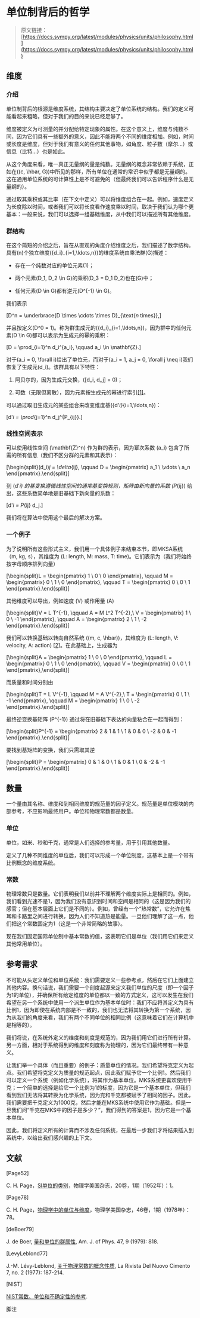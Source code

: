 # 单位制背后的哲学

> 原文链接：[https://docs.sympy.org/latest/modules/physics/units/philosophy.html](https://docs.sympy.org/latest/modules/physics/units/philosophy.html)

## 维度

### 介绍

单位制背后的根源是维度系统，其结构主要决定了单位系统的结构。我们的定义可能看起来粗略，但对于我们的目的来说已经足够了。

维度被定义为可测量的并分配给特定现象的属性。在这个意义上，维度与纯数不同，因为它们具有一些额外的意义，因此不能将两个不同的维度相加。例如，时间或长度是维度，但对于我们有意义的任何其他事物，如角度、粒子数（摩尔...）或信息（比特...）也是如此。

从这个角度来看，唯一真正无量纲的量是纯数。无量纲的概念非常依赖于系统，正如在\((c, \hbar, G)\)中所见的那样，所有单位在通常的常识中似乎都是无量纲的。这在通用单位系统的可计算性上是不可避免的（但最终我们可以告诉程序什么是无量纲的）。

通过取其乘积或其比率（在下文中定义）可以将维度组合在一起。例如，速度定义为长度除以时间，或者我们可以将长度看作速度乘以时间，取决于我们认为哪个更基本：一般来说，我们可以选择一组基础维度，从中我们可以描述所有其他维度。

### 群结构

在这个简短的介绍之后，旨在从直观的角度介绍维度之后，我们描述了数学结构。具有\(n\)个独立维度\(\{d_i\}_{i=1,\ldots,n}\)的维度系统由乘法群\(G\)描述：

+   存在一个纯数对应的单位元素\(1\)；

+   两个元素\(D_1, D_2 \in G\)的乘积\(D_3 = D_1 D_2\)也在\(G\)中；

+   任何元素\(D \in G\)都有逆元\(D^{-1} \in G\)。

我们表示

\[D^n = \underbrace{D \times \cdots \times D}_{\text{$n$ times}},\]

并且按定义\(D^0 = 1\)。称为群生成元的\(\{d_i\}_{i=1,\ldots,n}\)，因为群中的任何元素\(D \in G\)都可以表示为生成元的幂的乘积：

\[D = \prod_{i=1}^n d_i^{a_i}, \qquad a_i \in \mathbf{Z}.\]

对于\(a_i = 0, \forall i\)给出了单位元，而对于\(a_i = 1, a_j = 0, \forall j \neq i\)我们恢复了生成元\(d_i\)。该群具有以下特性：

1.  阿贝尔的，因为生成元交换，\([d_i, d_j] = 0\)；

1.  可数（无限但离散），因为元素按生成元的幂进行索引[[1]](#id3)。

可以通过取旧生成元的某些组合来改变维度基\(\{d'_i\}_{i=1,\ldots,n}\)：

\[d'_i = \prod_{j=1}^n d_j^{P_{ij}}.\]

### 线性空间表示

可以使用线性空间 \(\mathbf{Z}^n\) 作为群的表示，因为幂次系数 \(a_i\) 包含了所需的所有信息（我们不区分群的元素和其表示）：

\[\begin{split}(d_i)_j = \delta_{ij}, \qquad D = \begin{pmatrix} a_1 \\ \vdots \\ a_n \end{pmatrix}.\end{split}\]

到 \(d'_i\) 的基变换遵循线性空间的通常基变换规则，矩阵由新向量的系数 \(P_{ij}\) 给出，这些系数简单地是旧基础下新向量的系数：

\[d'_i = P_{ij} d_j.\]

我们将在算法中使用这个最后的解决方案。

### 一个例子

为了说明所有这些形式主义，我们用一个具体例子来结束本节，即MKSA系统（m, kg, s），其维度为 (L: length, M: mass, T: time)。它们表示为（我们将始终按字母顺序排列向量）

\[\begin{split}L = \begin{pmatrix} 1 \\ 0 \\ 0 \end{pmatrix}, \qquad M = \begin{pmatrix} 0 \\ 1 \\ 0 \end{pmatrix}, \qquad T = \begin{pmatrix} 0 \\ 0 \\ 1 \end{pmatrix}.\end{split}\]

其他维度可以导出，例如速度 \(V\) 或作用量 \(A\)

\[\begin{split}V = L T^{-1}, \qquad A = M L^2 T^{-2},\\ V = \begin{pmatrix} 1 \\ 0 \\ -1 \end{pmatrix}, \qquad A = \begin{pmatrix} 2 \\ 1 \\ -2 \end{pmatrix}.\end{split}\]

我们可以转换基础以转向自然系统 \((m, c, \hbar)\)，其维度为 (L: length, V: velocity, A: action) [[2]](#id4)。在此基础上，生成器为

\[\begin{split}A = \begin{pmatrix} 1 \\ 0 \\ 0 \end{pmatrix}, \qquad L = \begin{pmatrix} 0 \\ 1 \\ 0 \end{pmatrix}, \qquad V = \begin{pmatrix} 0 \\ 0 \\ 1 \end{pmatrix},\end{split}\]

而质量和时间分别由

\[\begin{split}T = L V^{-1}, \qquad M = A V^{-2},\\ T = \begin{pmatrix} 0 \\ 1 \\ -1 \end{pmatrix}, \qquad M = \begin{pmatrix} 1 \\ 0 \\ -2 \end{pmatrix}.\end{split}\]

最终逆变换基矩阵 \(P^{-1}\) 通过将在旧基础下表达的向量粘合在一起而得到：

\[\begin{split}P^{-1} = \begin{pmatrix} 2 & 1 & 1 \\ 1 & 0 & 0 \\ -2 & 0 & -1 \end{pmatrix}.\end{split}\]

要找到基矩阵的变换，我们只需取其逆

\[\begin{split}P = \begin{pmatrix} 0 & 1 & 0 \\ 1 & 0 & 1 \\ 0 & -2 & -1 \end{pmatrix}.\end{split}\]

## 数量

一个量由其名称、维度和到相同维度的规范量的因子定义。规范量是单位模块的内部参考，不应影响最终用户。单位和物理常数都是数量。

### 单位

单位，如米、秒和千克，通常是人们选择的参考量，用于引用其他数量。

定义了几种不同维度的单位后，我们可以形成一个单位制度，这基本上是一个带有比例概念的维度系统。

### 常数

物理常数只是数量。它们表明我们以前并不理解两个维度实际上是相同的。例如，我们看到光速不是1，因为我们没有意识到时间和空间是相同的（这是因为我们的感官；但在基本层面上它们是不同的）。例如，曾经有一个“热常数”，它允许在焦耳和卡路里之间进行转换，因为人们不知道热是能量。一旦他们理解了这一点，他们把这个常数固定为1（这是一个非常简略的故事）。

现在我们固定国际单位制中基本常数的值，这表明它们是单位（我们用它们来定义其他常用单位）。

## 参考需求

不可能从头定义单位和单位系统：我们需要定义一些参考点，然后在它们上面建立其他内容。换句话说，我们需要一个刻度起源来定义我们单位的尺度（即一个因子为1的单位），并确保所有给定维度的单位都以一致的方式定义，这可以发生在我们希望在另一个系统中使用一个派生单位作为基本单位时：我们不应将其定义为具有比例1，因为即使在系统内部是不一致的，我们也无法将其转换为第一个系统，因为从我们的角度来看，我们有两个不同单位的相同比例（这意味着它们在计算机中是相等的）。

我们将说，在系统外定义的维度和刻度是规范的，因为我们用它们进行所有计算。另一方面，相对于系统得到的维度和刻度称为物理的，因为它们最终带有一种意义。

让我们举一个具体（而且重要）的例子：质量单位的情况。我们希望将克定义为起点。我们希望将克定义为质量的规范起点，因此我们赋予它一个比例1。然后我们可以定义一个系统（例如化学系统），将其作为基本单位。MKS系统更喜欢使用千克；一个简单的选择是给它一个比例为1的标度，因为它是一个基本单位，但我们看到我们无法将其转换为化学系统，因为克和千克都被赋予了相同的因子。因此，我们需要把千克定义为1000克，然后才能在MKS系统中使用它作为基础。但是一旦我们问“千克在MKS中的因子是多少？”，我们得到的答案是1，因为它是一个基本单位。

因此，我们将定义所有的计算而不涉及任何系统，在最后一步我们才将结果插入到系统中，以给出我们感兴趣的上下文。

## 文献

[Page52]

C. H. Page，[SI单位的类别](https://doi.org/10.1119/1.1927482)，物理学美国杂志，20卷，1期（1952年）：1。

[Page78]

C. H. Page，[物理学中的单位与维度](https://pubs.aip.org/aapt/ajp/article-abstract/20/1/1/1034555/Units-and-Dimensions-in-Physics)，物理学美国杂志，46卷，1期（1978年）：78。

[deBoer79]

J. de Boer, [量和单位的群属性](https://aapt.scitation.org/doi/10.1119/1.11703), Am. J. of Phys. 47, 9 (1979): 818.

[LevyLeblond77]

J.-M. Lévy-Leblond, [关于物理常数的概念性质](https://link.springer.com/article/10.1007/BF02748049), La Rivista Del Nuovo Cimento 7, no. 2 (1977): 187-214.

[NIST]

[NIST常数、单位和不确定性的参考](https://physics.nist.gov/cuu/Units/introduction.html).

脚注
